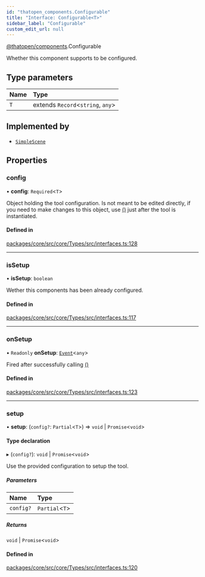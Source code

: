 ```yaml
---
id: "thatopen_components.Configurable"
title: "Interface: Configurable<T>"
sidebar_label: "Configurable"
custom_edit_url: null
---
```


[@thatopen/components](../modules/thatopen_components.md).Configurable

Whether this component supports to be configured.

## Type parameters

| Name | Type |
| :------ | :------ |
| `T` | extends `Record`<`string`, `any`\> |

## Implemented by

- [`SimpleScene`](../classes/thatopen_components.SimpleScene.md)

## Properties

### config

• **config**: `Required`<`T`\>

Object holding the tool configuration. Is not meant to be edited directly, if you need
to make changes to this object, use [()](thatopen_components.Configurable.md#setup) just after the tool is instantiated.

#### Defined in

[packages/core/src/core/Types/src/interfaces.ts:128](https://github.com/ThatOpen/engine_components/blob/7affdb6/packages/core/src/core/Types/src/interfaces.ts#L128)

___

### isSetup

• **isSetup**: `boolean`

Wether this components has been already configured.

#### Defined in

[packages/core/src/core/Types/src/interfaces.ts:117](https://github.com/ThatOpen/engine_components/blob/7affdb6/packages/core/src/core/Types/src/interfaces.ts#L117)

___

### onSetup

• `Readonly` **onSetup**: [`Event`](../classes/thatopen_components.Event.md)<`any`\>

Fired after successfully calling [()](thatopen_components.Configurable.md#setup)

#### Defined in

[packages/core/src/core/Types/src/interfaces.ts:123](https://github.com/ThatOpen/engine_components/blob/7affdb6/packages/core/src/core/Types/src/interfaces.ts#L123)

___

### setup

• **setup**: (`config?`: `Partial`<`T`\>) => `void` \| `Promise`<`void`\>

#### Type declaration

▸ (`config?`): `void` \| `Promise`<`void`\>

Use the provided configuration to setup the tool.

##### Parameters

| Name | Type |
| :------ | :------ |
| `config?` | `Partial`<`T`\> |

##### Returns

`void` \| `Promise`<`void`\>

#### Defined in

[packages/core/src/core/Types/src/interfaces.ts:120](https://github.com/ThatOpen/engine_components/blob/7affdb6/packages/core/src/core/Types/src/interfaces.ts#L120)
